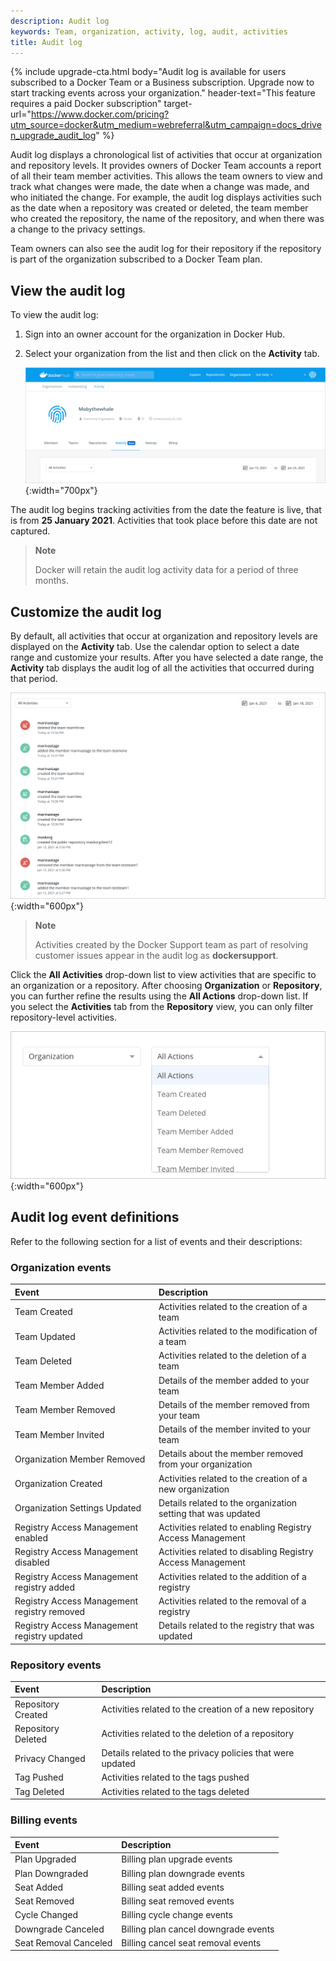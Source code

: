 ```yaml
---
description: Audit log
keywords: Team, organization, activity, log, audit, activities
title: Audit log
---
```


{% include upgrade-cta.html
  body="Audit log is available for users subscribed to a Docker Team or a Business subscription. Upgrade now to start tracking events across your organization."
  header-text="This feature requires a paid Docker subscription"
  target-url="https://www.docker.com/pricing?utm_source=docker&utm_medium=webreferral&utm_campaign=docs_driven_upgrade_audit_log"
%}

Audit log displays a chronological list of activities that occur at organization and repository levels. It provides owners of Docker Team accounts a report of all their team member activities. This allows the team owners to view and track what changes were made, the date when a change was made, and who initiated the change. For example, the audit log displays activities such as the date when a repository was created or deleted, the team member who created the repository, the name of the repository, and when there was a change to the privacy settings.

Team owners can also see the audit log for their repository if the repository is part of the organization subscribed to a Docker Team plan.

## View the audit log

To view the audit log:

1. Sign into an owner account for the organization in Docker Hub.
2. Select your organization from the list and then click on the **Activity** tab.

    ![Organization activity tab](images/org-activity-tab.png){:width="700px"}

The audit log begins tracking activities from the date the feature is live, that is from **25 January 2021**. Activities that took place before this date are not captured.

> **Note**
>
> Docker will retain the audit log activity data for a period of three months.

## Customize the audit log

By default, all activities that occur at organization and repository levels are displayed on the **Activity** tab. Use the calendar option to select a date range and customize your results. After you have selected a date range, the **Activity** tab displays the audit log of all the activities that occurred during that period.

![Activities list](images/activity-list.png){:width="600px"}

> **Note**
>
> Activities created by the Docker Support team as part of resolving customer issues appear in the audit log as **dockersupport**.

Click the **All Activities** drop-down list to view activities that are specific to an organization or a repository. After choosing **Organization** or **Repository**, you can further refine the results using the **All Actions** drop-down list. If you select the **Activities** tab from the **Repository** view, you can only filter repository-level activities.

![Refine org activities](images/org-all-actions.png){:width="600px"}


## Audit log event definitions

Refer to the following section for a list of events and their descriptions:

### Organization events

| Event                                                          | Description                                   |
|:------------------------------------------------------------------|:------------------------------------------------|
| Team Created | Activities related to the creation of a team |
| Team Updated | Activities related to the modification of a team |
| Team Deleted | Activities related to the deletion of a team |
| Team Member Added | Details of the member added to your team |
| Team Member Removed | Details of the member removed from your team |
| Team Member Invited | Details of the member invited to your team |
| Organization Member Removed | Details about the member removed from your organization |
| Organization Created | Activities related to the creation of a new organization |
| Organization Settings Updated | Details related to the organization setting that was updated |
| Registry Access Management enabled | Activities related to enabling Registry Access Management |
| Registry Access Management disabled | Activities related to disabling Registry Access Management |
| Registry Access Management registry added | Activities related to the addition of a registry |
| Registry Access Management registry removed | Activities related to the removal of a registry |
| Registry Access Management registry updated | Details related to the registry that was updated |

### Repository events

| Event                                                          | Description                                   |
|:------------------------------------------------------------------|:------------------------------------------------|
| Repository Created | Activities related to the creation of a new repository |
| Repository Deleted | Activities related to the deletion of a repository |
| Privacy Changed | Details related to the privacy policies that were updated |
| Tag Pushed | Activities related to the tags pushed |
| Tag Deleted | Activities related to the tags deleted |

### Billing events

| Event                                                          | Description                                   |
|:------------------------------------------------------------------|:------------------------------------------------|
| Plan Upgraded | Billing plan upgrade events|
| Plan Downgraded | Billing plan downgrade events |
| Seat Added | Billing seat added events |
| Seat Removed | Billing seat removed events |
| Cycle Changed | Billing cycle change events |
| Downgrade Canceled | Billing plan cancel downgrade events |
| Seat Removal Canceled | Billing cancel seat removal events |